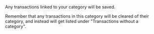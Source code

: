 Any transactions linked to your category will be saved.

Remember that any transactions in this category will be cleared of their category, and instead will get listed under "Transactions without a category".


